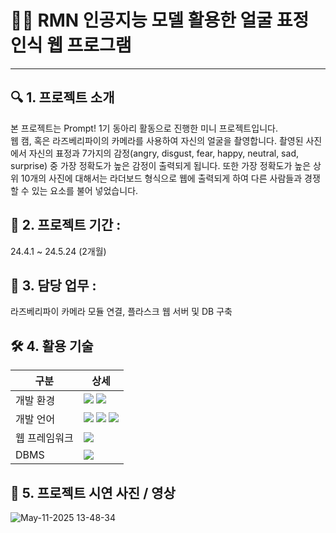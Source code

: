 # 👧🏼 RMN 인공지능 모델 활용한 얼굴 표정 인식 웹 프로그램
---
## 🔍 1. 프로젝트 소개
본 프로젝트는 Prompt! 1기 동아리 활동으로 진행한 미니 프로젝트입니다.<br>
웹 캠, 혹은 라즈베리파이의 카메라를 사용하여 자신의 얼굴을 촬영합니다. 촬영된 사진에서 자신의 표정과 7가지의 감정(angry, disgust, fear, happy, neutral, sad, surprise) 중 가장 정확도가 높은 감정이 출력되게 됩니다. 또한 가장 정확도가 높은 상위 10개의 사진에 대해서는 라더보드 형식으로 웹에 출력되게 하여 다른 사람들과 경쟁할 수 있는 요소를 불어 넣었습니다.
 
## 📅 2. 프로젝트 기간 :
24.4.1 ~ 24.5.24 (2개월)

## 💼 3. 담당 업무 :
라즈베리파이 카메라 모듈 연결, 플라스크 웹 서버 및 DB 구축

## 🛠️ 4. 활용 기술
|구분|상세|
|---|---|
|개발 환경|<img src='https://img.shields.io/badge/Windows-0078D6?style=for-the-badge&logo=windows&logoColor=white'> <img src='https://img.shields.io/badge/mac%20os-000000?style=for-the-badge&logo=apple&logoColor=white'>|
|개발 언어|<img src="https://img.shields.io/badge/Python-3776AB?style=for-the-badge&logo=python&logoColor=white"> <img src="https://img.shields.io/badge/HTML-FF8900?style=for-the-badge&logo=html5&logoColor=white"> <img src="https://img.shields.io/badge/CSS-01B9FC?style=for-the-badge&logo=css3&logoColor=white">|
|웹 프레임워크|<img src="https://img.shields.io/badge/Flask-000000?style=for-the-badge&logo=flask&logoColor=white">|
|DBMS|<img src="https://img.shields.io/badge/MySQL-00BFFF?style=for-the-badge&logo=mysql&logoColor=white">|

## 🎥 5. 프로젝트 시연 사진 / 영상
![May-11-2025 13-48-34](https://github.com/user-attachments/assets/0c2c0fb2-811b-4a3e-8fe7-b998b9a4f742)
